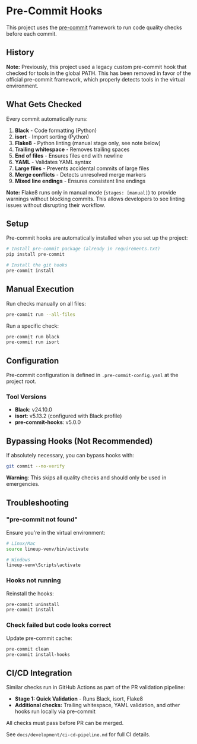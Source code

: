 # Pre-Commit Hooks

This project uses the [pre-commit](https://pre-commit.com/) framework to run code quality checks before each commit.

## History

**Note:** Previously, this project used a legacy custom pre-commit hook that checked for tools in the global PATH. This has been removed in favor of the official pre-commit framework, which properly detects tools in the virtual environment.

## What Gets Checked

Every commit automatically runs:

1. **Black** - Code formatting (Python)
2. **isort** - Import sorting (Python)
3. **Flake8** - Python linting (manual stage only, see note below)
4. **Trailing whitespace** - Removes trailing spaces
5. **End of files** - Ensures files end with newline
6. **YAML** - Validates YAML syntax
7. **Large files** - Prevents accidental commits of large files
8. **Merge conflicts** - Detects unresolved merge markers
9. **Mixed line endings** - Ensures consistent line endings

**Note:** Flake8 runs only in manual mode (`stages: [manual]`) to provide warnings without blocking commits. This allows developers to see linting issues without disrupting their workflow.

## Setup

Pre-commit hooks are automatically installed when you set up the project:

```bash
# Install pre-commit package (already in requirements.txt)
pip install pre-commit

# Install the git hooks
pre-commit install
```

## Manual Execution

Run checks manually on all files:

```bash
pre-commit run --all-files
```

Run a specific check:

```bash
pre-commit run black
pre-commit run isort
```

## Configuration

Pre-commit configuration is defined in `.pre-commit-config.yaml` at the project root.

### Tool Versions

- **Black**: v24.10.0
- **isort**: v5.13.2 (configured with Black profile)
- **pre-commit-hooks**: v5.0.0

## Bypassing Hooks (Not Recommended)

If absolutely necessary, you can bypass hooks with:

```bash
git commit --no-verify
```

**Warning**: This skips all quality checks and should only be used in emergencies.

## Troubleshooting

### "pre-commit not found"

Ensure you're in the virtual environment:

```bash
# Linux/Mac
source lineup-venv/bin/activate

# Windows
lineup-venv\Scripts\activate
```

### Hooks not running

Reinstall the hooks:

```bash
pre-commit uninstall
pre-commit install
```

### Check failed but code looks correct

Update pre-commit cache:

```bash
pre-commit clean
pre-commit install-hooks
```

## CI/CD Integration

Similar checks run in GitHub Actions as part of the PR validation pipeline:

- **Stage 1: Quick Validation** - Runs Black, isort, Flake8
- **Additional checks:** Trailing whitespace, YAML validation, and other hooks run locally via pre-commit

All checks must pass before PR can be merged.

See `docs/development/ci-cd-pipeline.md` for full CI details.
